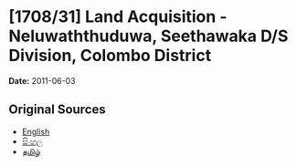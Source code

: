 # [1708/31] Land Acquisition - Neluwaththuduwa, Seethawaka D/S Division, Colombo District

**Date:** 2011-06-03

## Original Sources

- [English](https://documents.gov.lk/view/extra-gazettes/2011/6/1708-31_E.pdf)
- [සිංහල](https://documents.gov.lk/view/extra-gazettes/2011/6/1708-31_S.pdf)
- [தமிழ்](https://documents.gov.lk/view/extra-gazettes/2011/6/1708-31_T.pdf)
